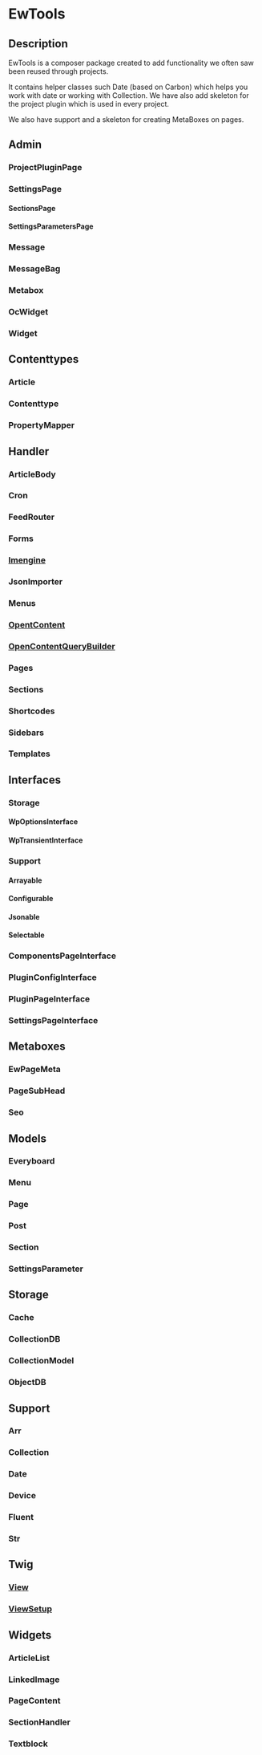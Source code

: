 # EwTools

## Description

EwTools is a composer package created to add functionality we often saw been reused through projects.

It contains helper classes such Date \(based on Carbon\) which helps you work with date or working with Collection. We have also add skeleton for the project plugin which is used in every project.

We also have support and a skeleton for creating MetaBoxes on pages.

## Admin

### ProjectPluginPage

### SettingsPage

#### SectionsPage

#### SettingsParametersPage

### Message

### MessageBag

### Metabox

### OcWidget

### Widget

## Contenttypes

### Article

### Contenttype

### PropertyMapper

## Handler

### ArticleBody

### Cron

### FeedRouter

### Forms

### [Imengine](imengine/)

### JsonImporter

### Menus

### [OpentContent](open-content/helper-class/opencontent.md)

### [OpenContentQueryBuilder](open-content/helper-class/opencontentquerybuilder.md)

### Pages

### Sections

### Shortcodes

### Sidebars

### Templates

## Interfaces

### Storage

#### WpOptionsInterface

#### WpTransientInterface

### Support

#### Arrayable

#### Configurable

#### Jsonable

#### Selectable

### ComponentsPageInterface

### PluginConfigInterface

### PluginPageInterface

### SettingsPageInterface

## Metaboxes

### EwPageMeta

### PageSubHead

### Seo

## Models

### Everyboard

### Menu

### Page

### Post

### Section

### SettingsParameter

## Storage

### Cache

### CollectionDB

### CollectionModel

### ObjectDB

## Support

### Arr

### Collection

### Date

### Device

### Fluent

### Str

## Twig

### [View](twig/helper-classes/view.md)

### [ViewSetup](twig/helper-classes/viewsetup.md)

## Widgets

### ArticleList

### LinkedImage

### PageContent

### SectionHandler

### Textblock





